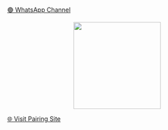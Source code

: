 [🟢 WhatsApp Channel](https://whatsapp.com/channel/0029Vb5vW8yLikgAkyNxnY1H)

<p align="center">
  <img src="https://files.catbox.moe/xz9v6f.jpg" width="200"/>
</p>

[🌐 Visit Pairing Site](https://toxicpairing3.onrender.com/pair)
